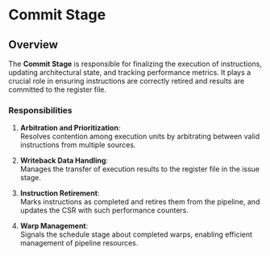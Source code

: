 # Commit Stage

## Overview

The **Commit Stage** is responsible for finalizing the execution of instructions, updating architectural state, and tracking performance metrics. It plays a crucial role in ensuring instructions are correctly retired and results are committed to the register file.

### Responsibilities

1. **Arbitration and Prioritization**:  
   Resolves contention among execution units by arbitrating between valid instructions from multiple sources.

2. **Writeback Data Handling**:  
   Manages the transfer of execution results to the register file in the issue stage.

3. **Instruction Retirement**:  
   Marks instructions as completed and retires them from the pipeline, and updates the CSR with such performance counters.

4. **Warp Management**:  
   Signals the schedule stage about completed warps, enabling efficient management of pipeline resources.
